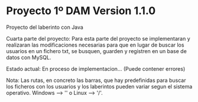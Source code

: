 # Proyecto 1º DAM Version 1.1.0

Proyecto del laberinto con Java

Cuarta parte del proyecto:
Para esta parte del proyecto se implementaran y realizaran las modificaciones necesarias para que en lugar de buscar los usuarios en un fichero txt, se busquen, guarden y registren en un base de datos con MySQL.

Estado actual: En proceso de implementacion... (Puede contener errores) 

Nota: Las rutas, en concreto las barras, que hay predefinidas para buscar los ficheros con los usuarios y los laberintos pueden variar segun el sistema operativo. Windows --> '\' o Linux --> '/'.
